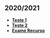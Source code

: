 ## 2020/2021
* [**Teste 1**](AUC-2021-t1.pdf)
* [**Teste 2**](AUC-2021-t2.pdf)
* [**Exame Recurso**](AUC-2021-tE.pdf)
